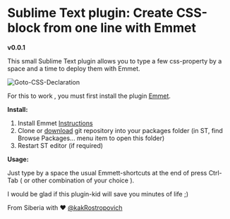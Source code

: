 # Sublime Text plugin: Create CSS-block from one line with Emmet
**v0.0.1**

This small Sublime Text plugin allows you to type a few css-property by a space and a time to deploy them with Emmet.

![Goto-CSS-Declaration](https://github.com/kakRostropovich/sublime-emmet-css-from-one-line/blob/master/1.gif)

For this to work , you must first install the plugin [Emmet](https://github.com/sergeche/emmet-sublime).

**Install:**

1. Install Emmet [Instructions](https://github.com/sergeche/emmet-sublime#how-to-install)
2. Clone or [download](https://github.com/kakRostropovich/sublime-emmet-css-from-one-line/archive/master.zip) git repository into your packages folder (in ST, find Browse Packages... menu item to open this folder)
3. Restart ST editor (if required)

**Usage:**

Just type by a space the usual Emmett-shortcuts at the end of press Ctrl-Tab ( or other combination of your choice ).

I would be glad if this plugin-kid will save you minutes of life ;)

From Siberia with ♥
[@kakRostropovich](https://twitter.com/kakrostropovich)

